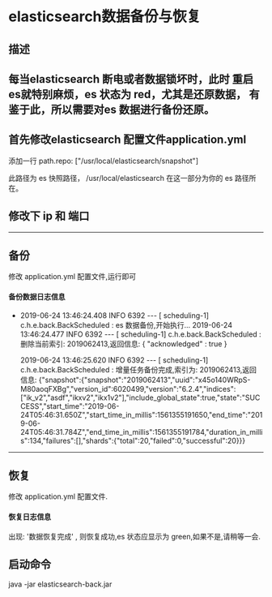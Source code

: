 # elasticsearch数据备份与恢复

## 描述
每当elasticsearch 断电或者数据锁坏时，此时 重启es就特别麻烦，es 状态为 red，尤其是还原数据，
有鉴于此，所以需要对es 数据进行备份还原。
---
## 首先修改elasticsearch 配置文件application.yml
添加一行 path.repo: ["/usr/local/elasticsearch/snapshot"]

此路径为 es 快照路径， /usr/local/elasticsearch 在这一部分为你的 es 路径所在。

## 修改下 ip 和 端口

---
## 备份
修改 application.yml 配置文件,运行即可
#### 备份数据日志信息
* 2019-06-24 13:46:24.408  INFO 6392 --- [   scheduling-1] c.h.e.back.BackScheduled                 : es 数据备份,开始执行...
  2019-06-24 13:46:24.477  INFO 6392 --- [   scheduling-1] c.h.e.back.BackScheduled                 : 删除当前索引:	2019062413,返回信息:
  {
    "acknowledged" : true
  }
  
  2019-06-24 13:46:25.620  INFO 6392 --- [   scheduling-1] c.h.e.back.BackScheduled                 : 增量任务备份完成,索引为:	2019062413,返回信息:
  {"snapshot":{"snapshot":"2019062413","uuid":"x45o140WRpS-M80aoqFXBg","version_id":6020499,"version":"6.2.4","indices":["ik_v2","asdf","ikxv2","ikx1v2"],"include_global_state":true,"state":"SUCCESS","start_time":"2019-06-24T05:46:31.650Z","start_time_in_millis":1561355191650,"end_time":"2019-06-24T05:46:31.784Z","end_time_in_millis":1561355191784,"duration_in_millis":134,"failures":[],"shards":{"total":20,"failed":0,"successful":20}}}

---
## 恢复
修改 application.yml 配置文件.
#### 恢复日志信息
出现: '数据恢复完成' , 则恢复成功,es 状态应显示为 green,如果不是,请稍等一会.

## 启动命令
java -jar elasticsearch-back.jar

